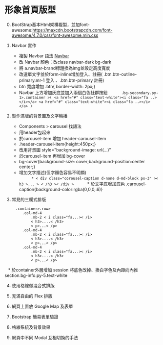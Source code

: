 # 形象首頁版型

0. BootStrap基本Html架構複製，並加font-awesome:https://maxcdn.bootstrapcdn.com/font-awesome/4.7.0/css/font-awesome.min.css

1. Navbar 實作
    * 複製 Navbar 語法 [Navbar](https://getbootstrap.com/docs/4.0/components/navbar/)
    * 改 Navbar 顏色：改class navbar-dark bg-dark
    * 將 a.navbar-brand標題換為img並設定高度寬度
    * 改選單文字並於form-inline增加登入、註冊( .btn.btn-outline-primary.mr-1 登入 、.btn.btn-primary 註冊)
    * btn 寬度增加 .btn{ border-width: 2px;}
    * Navbar 上方增加灰底並加入兩個白色社群按鈕 
    ```
    .bg-secondary.py-1>.container >( <a href="#" class="text-white"><i class="fa ..></i></a> <a href="#" class="text-white"><i class="fa ..></i></a> )
    ```

2. 製作滿版的背景圖及文字輪播
    * Components > carousel 找語法
    * 用header包起來
    * 於carousel-item 增加 header-carousel-item
    * .header-carousel-item{height:450px;}
    * 改用背景圖 style="background-image: url(...)"
    * 於carousel-item 再增加 bg-cover
    * bg-cover{background-size: cover;background-position:center center;}
    * 增加文字描述(但字顏色容易不明顯)  
    ```
    * < div class="corousel-caption d-none d-md-block px-3" >< h3 >... > < /h3 >< /div >
    ```
    * 於文字底增加底色 .carousel-caption{background-color:rgba(0,0,0,.6)}

3. 常見的三欄式排版
```
     .container>.row>
        .col-md-4
            .mb-2 < i class="fa...>< /i>
            < h3>....< /h3>
            < p>...< /p>
        .col-md-4
            .mb-2 < i class="fa...>< /i>
            < h3>....< /h3>
            < p>...< /p>
        .col-md-4
            .mb-2 < i class="fa...>< /i>
            < h3>....< /h3>
            < p>...< /p>
```
    * 於container外層增加 session 將底色改掉、換白字色及內距向內推
      section.bg-info.py-5.text-white

4. 使用格線做混合式排版

5. 充滿自由的 Flex 排版

6. 網頁上置放 Google Map 及表單

7. Bootstrap 簡易表單驗證

8. 格線系統及背景效果

9. 網頁中不同 Modal 互相切換的手法

